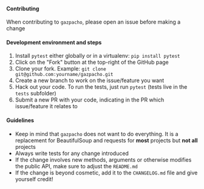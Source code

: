 #### Contributing

When contributing to `gazpacho`, please open an issue before making a change



#### Development environment and steps

1. Install `pytest` either globally or in a virtualenv: `pip install pytest`
2. Click on the "Fork" button at the top-right of the GitHub page
3. Clone your fork. Example: `git clone git@github.com:yourname/gazpacho.git`
4. Create a new branch to work on the issue/feature you want
5. Hack out your code. To run the tests, just run `pytest` (tests live in the `tests` subfolder)
6. Submit a new PR with your code, indicating in the PR which issue/feature it relates to



#### Guidelines

- Keep in mind that `gazpacho` does not want to do everything. It is a replacement for BeautifulSoup and requests for **most** projects but **not all** projects
- Always write tests for any change introduced
- If the change involves new methods, arguments or otherwise modifies the public API, make sure to adjust the `README.md`
- If the change is beyond cosmetic, add it to the `CHANGELOG.md` file and give yourself credit!
